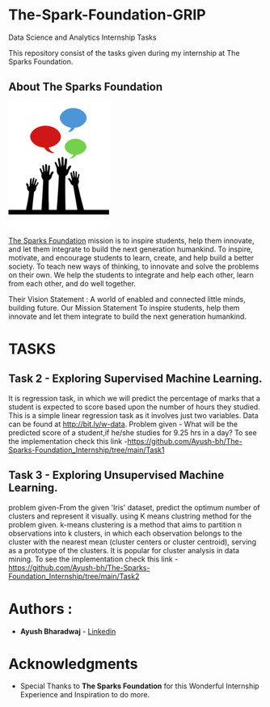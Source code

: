 # The-Spark-Foundation-GRIP
Data Science and Analytics Internship Tasks

This repository consist of the tasks given during my internship at The Sparks Foundation.

## About The Sparks Foundation

![](logo_tsf.png)

[The Sparks Foundation](https://thesparksfoundationsingapore.org/) mission is to inspire students, help them innovate, and let them integrate to build the next generation humankind. To inspire, motivate, and encourage students to learn, create, and help build a better society. To teach new ways of thinking, to innovate and solve the problems on their own. We help the students to integrate and help each other, learn from each other, and do well together.

Their Vision Statement : A world of enabled and connected little minds, building future. Our Mission Statement To inspire students, help them innovate and let them integrate to build the next generation humankind.

# TASKS

## Task 2 - Exploring Supervised Machine Learning.
It is regression task, in which we will predict the percentage of marks that a student is expected to score based upon the number of hours they studied.
This is a simple linear regression task as it involves just two variables. 
Data can be found at http://bit.ly/w-data.
Problem given - What will be the predicted score of a student,if he/she studies for 9.25 hrs in a day? 
To see the implementation check this link -https://github.com/Ayush-bh/The-Sparks-Foundation_Internship/tree/main/Task1

## Task 3 - Exploring Unsupervised Machine Learning.
problem given-From the given 'Iris' dataset, predict the optimum number of clusters and represent it visually.
using K means clustring method for the problem given.
k-means clustering is a method that aims to partition n observations into k clusters, in which each observation belongs to the cluster with the nearest mean (cluster centers or cluster centroid), serving as a prototype of the clusters. It is popular for cluster analysis in data mining.
To see the implementation check this link -https://github.com/Ayush-bh/The-Sparks-Foundation_Internship/tree/main/Task2


# Authors : 

* **Ayush Bharadwaj**  - [Linkedin](https://www.linkedin.com/in/ayush-bharadwaj-812987199/)

# Acknowledgments

* Special Thanks to **The Sparks Foundation** for this Wonderful Internship Experience and Inspiration to do more.
